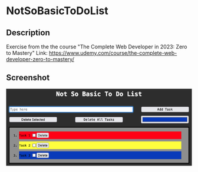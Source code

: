 # NotSoBasicToDoList

## Description
Exercise from the the course "The Complete Web Developer in 2023: Zero to Mastery"
Link: https://www.udemy.com/course/the-complete-web-developer-zero-to-mastery/

## Screenshot
![Screenshot](./screenshot.png)

